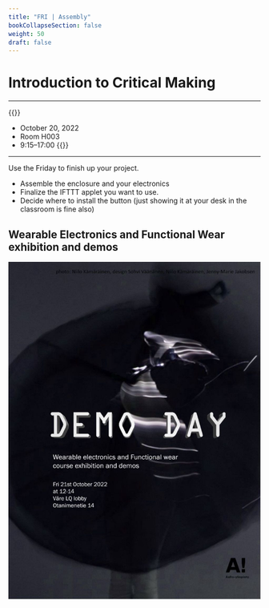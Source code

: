 ```yaml
---
title: "FRI | Assembly"
bookCollapseSection: false
weight: 50
draft: false
---
```


# Introduction to Critical Making

---

{{<hint info>}}
- October 20, 2022
- Room H003
- 9:15–17:00
{{</hint>}}

---

Use the Friday to finish up your project.

- Assemble the enclosure and your electronics
- Finalize the IFTTT applet you want to use.
- Decide where to install the button (just showing it at your desk in the classroom is fine also)

## Wearable Electronics and Functional Wear exhibition and demos

[![Wearable Electonics](./img/wearable.jpg)](./img/wearable.jpg)
